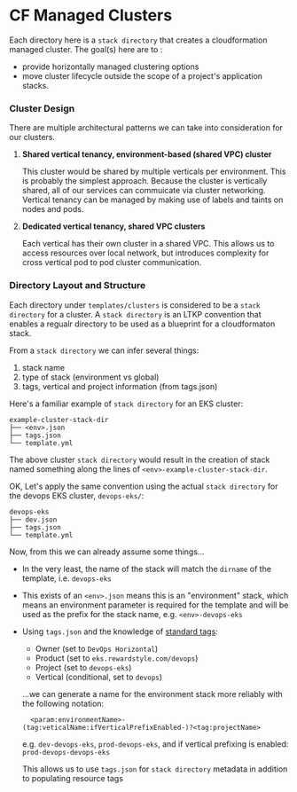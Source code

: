 # CF Managed Clusters

Each directory here is a `stack directory` that creates a cloudformation managed
cluster. The goal(s) here are to :
- provide horizontally managed clustering options
- move cluster lifecycle outside the scope of a project's application stacks.


### Cluster Design
There are multiple architectural patterns we can take into consideration for
our clusters.

1. **Shared vertical tenancy, environment-based (shared VPC) cluster**

   This cluster would be shared by multiple verticals per environment. This is
   probably the simplest approach. Because the cluster is vertically shared,
   all of our services can commuicate via cluster networking. Vertical tenancy
   can be managed by making use of labels and taints on nodes and pods.

2. **Dedicated vertical tenancy, shared VPC clusters**

   Each vertical has their own cluster in a shared VPC. This allows us to access
   resources over local network, but introduces complexity for cross vertical
   pod to pod cluster communication.

### Directory Layout and Structure

Each directory under `templates/clusters` is considered to be a
`stack directory` for a cluster. A `stack directory` is an LTKP convention that
enables a regualr directory to be used as a blueprint for a cloudformaton stack.

From a `stack directory` we can infer several things:
1. stack name
2. type of stack (environment vs global)
3. tags, vertical and project information (from tags.json)

Here's a familiar example of `stack directory` for an EKS cluster:

    example-cluster-stack-dir
    ├── <env>.json
    ├── tags.json
    └── template.yml

The above cluster `stack directory` would result in the creation of stack named something along the lines of `<env>-example-cluster-stack-dir`.

OK, Let's apply the same convention using the actual `stack directory` for the devops EKS cluster, `devops-eks/`:

    devops-eks
    ├── dev.json
    ├── tags.json
    └── template.yml

Now, from this we can already assume some things...

- In the very least, the name of the stack will match the `dirname` of the template, i.e. `devops-eks`
- This exists of an `<env>.json` means this is an "environment" stack, which means an environment parameter is required for the template and will be used as the prefix for the stack name, e.g. `<env>-devops-eks`
- Using `tags.json` and the knowledge of [standard tags](https://my.rewardstyle.com/wiki/display/DEVOPS/Cost+Allocation+Tags+Standards):
    - Owner (set to `DevOps Horizontal`)
    - Product (set to `eks.rewardstyle.com/devops`)
    - Project (set to `devops-eks`)
    - Vertical (conditional, set to `devops`)

  ...we can generate a name for the environment stack more reliably with the following notation:

        <param:environmentName>-(tag:veticalName:ifVerticalPrefixEnabled-)?<tag:projectName>

    e.g. `dev-devops-eks`, `prod-devops-eks`, and if vertical prefixing is enabled: `prod-devops-devops-eks`

  This allows us to use `tags.json` for `stack directory` metadata in addition to populating resource tags
